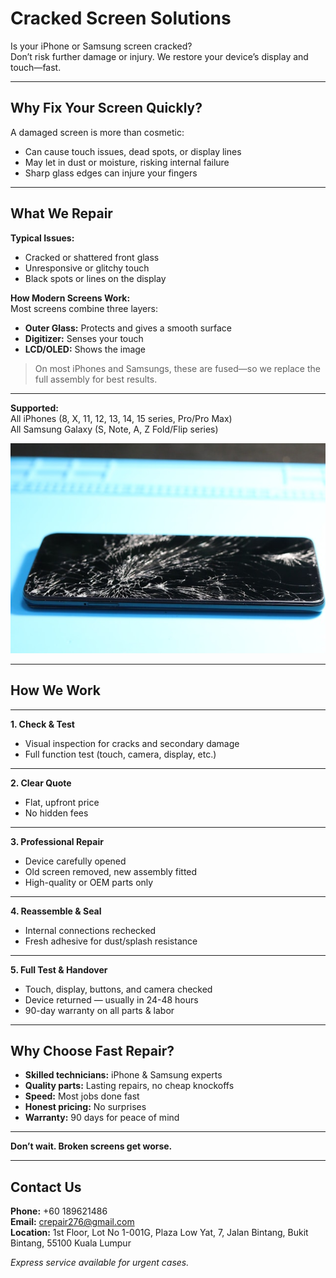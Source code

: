 # Cracked Screen Solutions

Is your iPhone or Samsung screen cracked?  
Don’t risk further damage or injury. We restore your device’s display and touch—fast.

---

## Why Fix Your Screen Quickly?

A damaged screen is more than cosmetic:

- Can cause touch issues, dead spots, or display lines
- May let in dust or moisture, risking internal failure
- Sharp glass edges can injure your fingers

---

## What We Repair

**Typical Issues:**

- Cracked or shattered front glass
- Unresponsive or glitchy touch
- Black spots or lines on the display

**How Modern Screens Work:**  
Most screens combine three layers:

- **Outer Glass:** Protects and gives a smooth surface
- **Digitizer:** Senses your touch
- **LCD/OLED:** Shows the image

> On most iPhones and Samsungs, these are fused—so we replace the full assembly for best results.

---

**Supported:**  
All iPhones (8, X, 11, 12, 13, 14, 15 series, Pro/Pro Max)  
All Samsung Galaxy (S, Note, A, Z Fold/Flip series)

![screen repair](../../images/16.jpg)

---

## How We Work

---

**1. Check & Test**

- Visual inspection for cracks and secondary damage
- Full function test (touch, camera, display, etc.)

---

**2. Clear Quote**

- Flat, upfront price
- No hidden fees

---

**3. Professional Repair**

- Device carefully opened
- Old screen removed, new assembly fitted
- High-quality or OEM parts only

---

**4. Reassemble & Seal**

- Internal connections rechecked
- Fresh adhesive for dust/splash resistance

---

**5. Full Test & Handover**

- Touch, display, buttons, and camera checked
- Device returned — usually in 24-48 hours
- 90-day warranty on all parts & labor

---

## Why Choose Fast Repair?

- **Skilled technicians:** iPhone & Samsung experts
- **Quality parts:** Lasting repairs, no cheap knockoffs
- **Speed:** Most jobs done fast
- **Honest pricing:** No surprises
- **Warranty:** 90 days for peace of mind

---

**Don’t wait. Broken screens get worse.**

---

## Contact Us

**Phone:** +60 189621486  
**Email:** crepair276@gmail.com  
**Location:** 1st Floor, Lot No 1-001G, Plaza Low Yat, 7, Jalan Bintang, Bukit Bintang, 55100 Kuala Lumpur

_Express service available for urgent cases._
